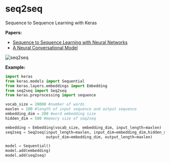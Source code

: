 # seq2seq
Sequence to Sequence Learning with Keras

**Papers:**

* [Sequence to Sequence Learning with Neural Networks](http://papers.nips.cc/paper/5346-sequence-to-sequence-learning-with-neural-networks.pdf)
* [A Neural Conversational Model](http://arxiv.org/pdf/1506.05869v1.pdf)


![seq2seq](http://i64.tinypic.com/30136te.png)

**Example:**

```python
import keras
from keras.models import Sequential
from keras.layers.embeddings import Embedding
from seq2seq import Seq2seq
from keras.preprocessing import sequence

vocab_size = 20000 #number of words
maxlen = 100 #length of input sequence and output sequence
embedding_dim = 200 #word embedding size
hidden_dim = 500 #memory size of seq2seq

embedding = Embedding(vocab_size, embedding_dim, input_length=maxlen)
seq2seq = Seq2seq(input_length=maxlen, input_dim=embedding_dim,hidden_dim=hidden_dim,
                  output_dim=embedding_dim, output_length=maxlen)

model = Sequential()
model.add(embedding)
model.add(seq2seq)
```
